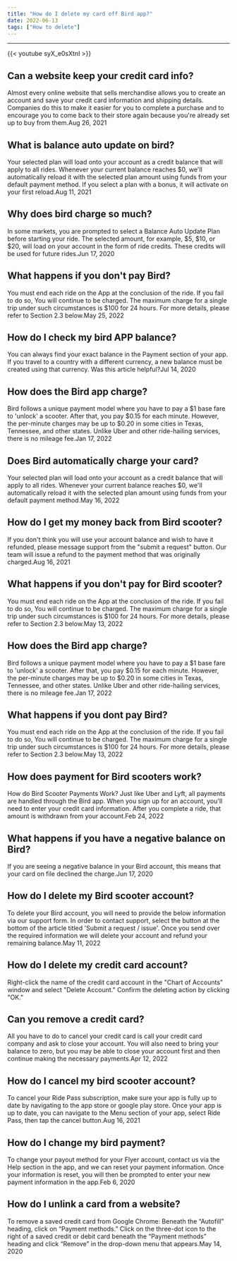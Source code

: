 ```yaml
---
title: "How do I delete my card off Bird app?"
date: 2022-06-13
tags: ["How to delete"]
---
```


---
{{< youtube syX_e0sXtnI >}}
## Can a website keep your credit card info?
Almost every online website that sells merchandise allows you to create an account and save your credit card information and shipping details. Companies do this to make it easier for you to complete a purchase and to encourage you to come back to their store again because you're already set up to buy from them.Aug 26, 2021

## What is balance auto update on bird?
Your selected plan will load onto your account as a credit balance that will apply to all rides. Whenever your current balance reaches $0, we'll automatically reload it with the selected plan amount using funds from your default payment method. If you select a plan with a bonus, it will activate on your first reload.Aug 11, 2021

## Why does bird charge so much?
In some markets, you are prompted to select a Balance Auto Update Plan before starting your ride. The selected amount, for example, $5, $10, or $20, will load on your account in the form of ride credits. These credits will be used for future rides.Jun 17, 2020

## What happens if you don't pay Bird?
You must end each ride on the App at the conclusion of the ride. If you fail to do so, You will continue to be charged. The maximum charge for a single trip under such circumstances is $100 for 24 hours. For more details, please refer to Section 2.3 below.May 25, 2022

## How do I check my bird APP balance?
You can always find your exact balance in the Payment section of your app. If you travel to a country with a different currency, a new balance must be created using that currency. Was this article helpful?Jul 14, 2020

## How does the Bird app charge?
Bird follows a unique payment model where you have to pay a $1 base fare to 'unlock' a scooter. After that, you pay $0.15 for each minute. However, the per-minute charges may be up to $0.20 in some cities in Texas, Tennessee, and other states. Unlike Uber and other ride-hailing services, there is no mileage fee.Jan 17, 2022

## Does Bird automatically charge your card?
Your selected plan will load onto your account as a credit balance that will apply to all rides. Whenever your current balance reaches $0, we'll automatically reload it with the selected plan amount using funds from your default payment method.May 16, 2022

## How do I get my money back from Bird scooter?
If you don't think you will use your account balance and wish to have it refunded, please message support from the "submit a request" button. Our team will issue a refund to the payment method that was originally charged.Aug 16, 2021

## What happens if you don't pay for Bird scooter?
You must end each ride on the App at the conclusion of the ride. If you fail to do so, You will continue to be charged. The maximum charge for a single trip under such circumstances is $100 for 24 hours. For more details, please refer to Section 2.3 below.May 13, 2022

## How does the Bird app charge?
Bird follows a unique payment model where you have to pay a $1 base fare to 'unlock' a scooter. After that, you pay $0.15 for each minute. However, the per-minute charges may be up to $0.20 in some cities in Texas, Tennessee, and other states. Unlike Uber and other ride-hailing services, there is no mileage fee.Jan 17, 2022

## What happens if you dont pay Bird?
You must end each ride on the App at the conclusion of the ride. If you fail to do so, You will continue to be charged. The maximum charge for a single trip under such circumstances is $100 for 24 hours. For more details, please refer to Section 2.3 below.May 13, 2022

## How does payment for Bird scooters work?
How do Bird Scooter Payments Work? Just like Uber and Lyft, all payments are handled through the Bird app. When you sign up for an account, you'll need to enter your credit card information. After you complete a ride, that amount is withdrawn from your account.Feb 24, 2022

## What happens if you have a negative balance on Bird?
If you are seeing a negative balance in your Bird account, this means that your card on file declined the charge.Jun 17, 2020

## How do I delete my Bird scooter account?
To delete your Bird account, you will need to provide the below information via our support form. In order to contact support, select the button at the bottom of the article titled 'Submit a request / issue'. Once you send over the required information we will delete your account and refund your remaining balance.May 11, 2022

## How do I delete my credit card account?
Right-click the name of the credit card account in the "Chart of Accounts" window and select "Delete Account." Confirm the deleting action by clicking "OK."

## Can you remove a credit card?
All you have to do to cancel your credit card is call your credit card company and ask to close your account. You will also need to bring your balance to zero, but you may be able to close your account first and then continue making the necessary payments.Apr 12, 2022

## How do I cancel my bird scooter account?
To cancel your Ride Pass subscription, make sure your app is fully up to date by navigating to the app store or google play store. Once your app is up to date, you can navigate to the Menu section of your app, select Ride Pass, then tap the cancel button.Aug 16, 2021

## How do I change my bird payment?
To change your payout method for your Flyer account, contact us via the Help section in the app, and we can reset your payment information. Once your information is reset, you will then be prompted to enter your new payment information in the app.Feb 6, 2020

## How do I unlink a card from a website?
To remove a saved credit card from Google Chrome: Beneath the “Autofill” heading, click on “Payment methods.” Click on the three-dot icon to the right of a saved credit or debit card beneath the “Payment methods” heading and click “Remove” in the drop-down menu that appears.May 14, 2020

